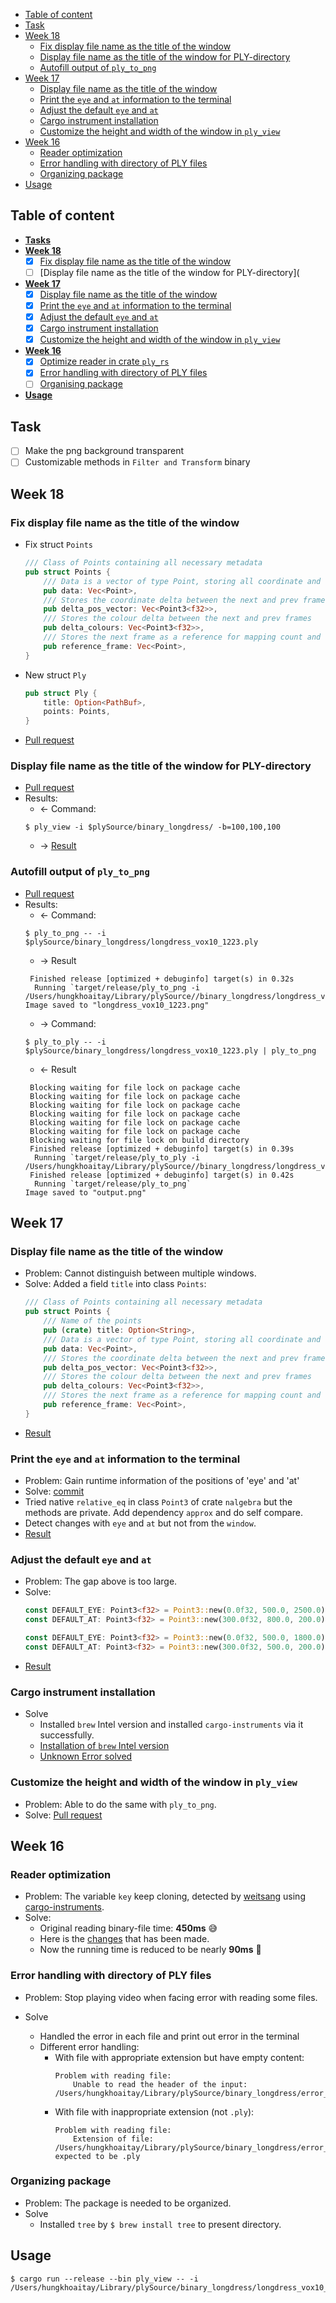 - [Table of content](#table-of-content)
- [Task](#task)
- [Week 18](#week-18)
  - [Fix display file name as the title of the window](#fix-display-file-name-as-the-title-of-the-window)
  - [Display file name as the title of the window for PLY-directory](#display-file-name-as-the-title-of-the-window-for-ply-directory)
  - [Autofill output of `ply_to_png`](#autofill-output-of-ply_to_png)
- [Week 17](#week-17)
  - [Display file name as the title of the window](#display-file-name-as-the-title-of-the-window)
  - [Print the `eye` and `at` information to the terminal](#print-the-eye-and-at-information-to-the-terminal)
  - [Adjust the default `eye` and `at`](#adjust-the-default-eye-and-at)
  - [Cargo instrument installation](#cargo-instrument-installation)
  - [Customize the height and width of the window in `ply_view`](#customize-the-height-and-width-of-the-window-in-ply_view)
- [Week 16](#week-16)
  - [Reader optimization](#reader-optimization)
  - [Error handling with directory of PLY files](#error-handling-with-directory-of-ply-files)
  - [Organizing package](#organizing-package)
- [Usage](#usage)


## Table of content
 * [__Tasks__](#tasks)
 * [__Week 18__](#week-17)
   * [x] [Fix display file name as the title of the window](#fix-display-file-name-as-the-title-of-the-window)
   * [ ] [Display file name as the title of the window for PLY-directory](
 * [__Week 17__](#week-17)
   * [x] [Display file name as the title of the window](#display-file-name-as-the-title-of-the-window)
   * [x] [Print the `eye` and `at` information to the terminal](#print-the-eye-and-at-information-to-the-terminal)
   * [x] [Adjust the default `eye` and `at`](#adjust-the-default-eye-and-at)
   * [x] [Cargo instrument installation](#cargo-instrument-installation)
   * [x] [Customize the height and width of the window in `ply_view`](#customize-the-height-and-width-of-the-window-in-ply_view) 
 * [__Week 16__](#week-16)
   * [x] [Optimize reader in crate `ply_rs`](#reader-optimization)
   * [x] [Error handling with directory of PLY files](#error-handling-with-directory-of-ply-files)
   * [ ] [Organising package](#organising-package)
 * [__Usage__](#usage)

## Task
 * [ ] Make the png background transparent
 * [ ] Customizable methods in `Filter and Transform` binary

## Week 18

### Fix display file name as the title of the window

  * Fix struct `Points`
    ```rust
    /// Class of Points containing all necessary metadata
    pub struct Points {
        /// Data is a vector of type Point, storing all coordinate and colour data
        pub data: Vec<Point>,
        /// Stores the coordinate delta between the next and prev frames
        pub delta_pos_vector: Vec<Point3<f32>>,
        /// Stores the colour delta between the next and prev frames
        pub delta_colours: Vec<Point3<f32>>,
        /// Stores the next frame as a reference for mapping count and unmapped points
        pub reference_frame: Vec<Point>,
    }
    ```
    
 * New struct `Ply`
    ```rust
    pub struct Ply {
        title: Option<PathBuf>,
        points: Points,
    }
    ```
    
 * [Pull request](https://github.com/hungkhoaitay/in-summer-we-render/pull/5/files)

### Display file name as the title of the window for PLY-directory

 * [Pull request](https://github.com/hungkhoaitay/in-summer-we-render/pull/5/files)
 * Results:
   * <- Command:
   ```
   $ ply_view -i $plySource/binary_longdress/ -b=100,100,100
   ```
   * -> [Result](https://drive.google.com/file/d/1Wcc_N08JRkk7fbg0ss2fvFMaI3o73g5n/view?usp=sharing)
 
### Autofill output of `ply_to_png`

 * [Pull request](https://github.com/hungkhoaitay/in-summer-we-render/pull/5/files)
 * Results:
   * <- Command:
   ```
   $ ply_to_png -- -i $plySource/binary_longdress/longdress_vox10_1223.ply
   ```
   * -> Result
   ```
    Finished release [optimized + debuginfo] target(s) in 0.32s
     Running `target/release/ply_to_png -i /Users/hungkhoaitay/Library/plySource//binary_longdress/longdress_vox10_1223.ply`
   Image saved to "longdress_vox10_1223.png"
   ```
   * -> Command:
   ```
   $ ply_to_ply -- -i $plySource/binary_longdress/longdress_vox10_1223.ply | ply_to_png
   ```
   * <- Result
   ```
    Blocking waiting for file lock on package cache
    Blocking waiting for file lock on package cache
    Blocking waiting for file lock on package cache
    Blocking waiting for file lock on package cache
    Blocking waiting for file lock on package cache
    Blocking waiting for file lock on package cache
    Blocking waiting for file lock on build directory
    Finished release [optimized + debuginfo] target(s) in 0.39s
     Running `target/release/ply_to_ply -i /Users/hungkhoaitay/Library/plySource//binary_longdress/longdress_vox10_1223.ply`
    Finished release [optimized + debuginfo] target(s) in 0.42s
     Running `target/release/ply_to_png`
   Image saved to "output.png"
   ```

## Week 17

### Display file name as the title of the window

 * Problem: Cannot distinguish between multiple windows.
 * Solve: Added a field `title` into class `Points`:
    ```rust
    /// Class of Points containing all necessary metadata
    pub struct Points {
        /// Name of the points
        pub (crate) title: Option<String>,
        /// Data is a vector of type Point, storing all coordinate and colour data
        pub data: Vec<Point>,
        /// Stores the coordinate delta between the next and prev frames
        pub delta_pos_vector: Vec<Point3<f32>>,
        /// Stores the colour delta between the next and prev frames
        pub delta_colours: Vec<Point3<f32>>,
        /// Stores the next frame as a reference for mapping count and unmapped points
        pub reference_frame: Vec<Point>,
    }
    ```
  * [Result](https://drive.google.com/file/d/1W5XLVwHE8DLXqaMqnyRMlT2cMRL79CkD/view?usp=sharing)

### Print the `eye` and `at` information to the terminal

 * Problem: Gain runtime information of the positions of 'eye' and 'at'
 * Solve: [commit](https://github.com/hungkhoaitay/in-summer-we-render/commit/55d588f7c092b881db23f759a2ac6c836bd3aa85)
 * Tried native `relative_eq` in class `Point3` of crate `nalgebra` but the methods are private. Add dependency `approx` and do self compare.
 * Detect changes with `eye` and `at` but not from the `window`.
 * [Result](https://drive.google.com/file/d/1NQWOk9PIPNAV4QWaZ35VoaOqXL_kiIL3/view?usp=sharing)

### Adjust the default `eye` and `at`

 * Problem: The gap above is too large.
 * Solve:
   ```rust
   const DEFAULT_EYE: Point3<f32> = Point3::new(0.0f32, 500.0, 2500.0);
   const DEFAULT_AT: Point3<f32> = Point3::new(300.0f32, 800.0, 200.0);
   ```
   ```rust
   const DEFAULT_EYE: Point3<f32> = Point3::new(0.0f32, 500.0, 1800.0);
   const DEFAULT_AT: Point3<f32> = Point3::new(300.0f32, 500.0, 200.0);
   ```
 * [Result](https://drive.google.com/file/d/1DH8ischKss6y2wBDPCiBBHXB6KqXpdlf/view?usp=sharing)

### Cargo instrument installation
  * Solve
    * Installed `brew` Intel version and installed `cargo-instruments` via it successfully.
    * [Installation of `brew` Intel version](https://stackoverflow.com/questions/64951024/how-can-i-run-two-isolated-installations-of-homebrew)
    * [Unknown Error solved](https://github.com/Homebrew/brew/issues/10368)


### Customize the height and width of the window in `ply_view`

 * Problem: Able to do the same with `ply_to_png`.
 * Solve: [Pull request](https://github.com/hungkhoaitay/in-summer-we-render/pull/4/files)


## Week 16

### Reader optimization

 * Problem: The variable `key` keep cloning, detected by [weitsang](https://github.com/weitsang) using [cargo-instruments](https://github.com/cmyr/cargo-instruments).
 * Solve:
   * Original reading binary-file time: __450ms__ :sweat_smile:
   * Here is the [changes](https://github.com/Fluci/ply-rs/compare/master...hungkhoaitay:master) that has been made.
   * Now the running time is reduced to be nearly __90ms__ :zany_face:

### Error handling with directory of PLY files

 * Problem: Stop playing video when facing error with reading some files.

 * Solve
   * Handled the error in each file and print out error in the terminal
   * Different error handling:
     * With file with appropriate extension but have empty content:
          ```
          Problem with reading file:
              Unable to read the header of the input: /Users/hungkhoaitay/Library/plySource/binary_longdress/error_file.ply
          ```
     * With file with inappropriate extension (not `.ply`):
          ```
          Problem with reading file:
              Extension of file: /Users/hungkhoaitay/Library/plySource/binary_longdress/error_file.txt expected to be .ply
          ```
          
### Organizing package

* Problem: The package is needed to be organized.
* Solve
  * Installed `tree` by `$ brew install tree` to present directory.

## Usage
```{.}
$ cargo run --release --bin ply_view -- -i /Users/hungkhoaitay/Library/plySource/binary_longdress/longdress_vox10_1223.ply
```
